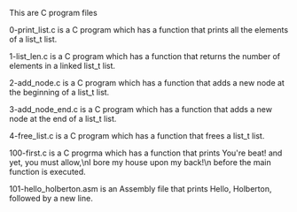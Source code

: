 This are C program files

0-print_list.c is a C program which has a function that prints all the elements of a list_t list.

1-list_len.c is a C program which has a function that returns the number of elements in a linked list_t list.

2-add_node.c is a C program which has a function that adds a new node at the beginning of a list_t list.

3-add_node_end.c is a C program which has a function that adds a new node at the end of a list_t list.

4-free_list.c is a C program which has a function that frees a list_t list.

100-first.c is a C progrma which has a function that prints You're beat! and yet, you must allow,\nI bore my house upon my back!\n before the main function is executed.

101-hello_holberton.asm is an Assembly file that prints Hello, Holberton, followed by a new line.
